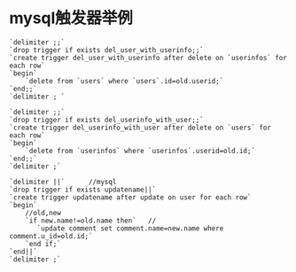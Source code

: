 # mysql触发器举例

	`delimiter ;;`  
	`drop trigger if exists del_user_with_userinfo;;`  
	`create trigger del_user_with_userinfo after delete on `userinfos` for each row`
	`begin`  
	    `delete from `users` where `users`.id=old.userid;`  
	`end;;`  
	`delimiter ; ` 

	`delimiter ;;`  
	`drop trigger if exists del_userinfo_with_user;;`  
	`create trigger del_userinfo_with_user after delete on `users` for each row`  
	`begin`  
	    `delete from `userinfos` where `userinfos`.userid=old.id;`  
	`end;;`  
	`delimiter ;`  

	`delimiter ||`      //mysql 
	`drop trigger if exists updatename||`    
	`create trigger updatename after update on user for each row`   
	`begin`  
		//old,new 
		`if new.name!=old.name then`   // 
		   `update comment set comment.name=new.name where comment.u_id=old.id;`  
		`end if;`  
	`end||`  
	`delimiter ;`
